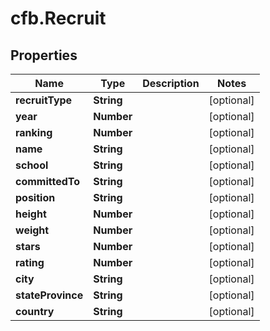 # cfb.Recruit

## Properties
Name | Type | Description | Notes
------------ | ------------- | ------------- | -------------
**recruitType** | **String** |  | [optional] 
**year** | **Number** |  | [optional] 
**ranking** | **Number** |  | [optional] 
**name** | **String** |  | [optional] 
**school** | **String** |  | [optional] 
**committedTo** | **String** |  | [optional] 
**position** | **String** |  | [optional] 
**height** | **Number** |  | [optional] 
**weight** | **Number** |  | [optional] 
**stars** | **Number** |  | [optional] 
**rating** | **Number** |  | [optional] 
**city** | **String** |  | [optional] 
**stateProvince** | **String** |  | [optional] 
**country** | **String** |  | [optional] 


